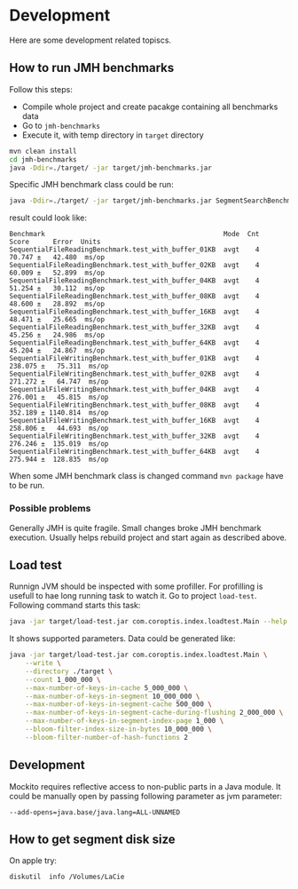 # Development

Here are some development related topiscs.

## How to run JMH benchmarks

Follow this steps:
* Compile whole project and create pacakge containing all benchmarks data
* Go to `jmh-benchmarks`
* Execute it, with temp directory in `target` directory

```bash
mvn clean install
cd jmh-benchmarks
java -Ddir=./target/ -jar target/jmh-benchmarks.jar
```

Specific JMH benchmark class could be run:

```bash
java -Ddir=./target/ -jar target/jmh-benchmarks.jar SegmentSearchBenchmark
```

result could look like:

```
Benchmark                                             Mode  Cnt    Score      Error  Units
SequentialFileReadingBenchmark.test_with_buffer_01KB  avgt    4   70.747 ±   42.480  ms/op
SequentialFileReadingBenchmark.test_with_buffer_02KB  avgt    4   60.009 ±   52.899  ms/op
SequentialFileReadingBenchmark.test_with_buffer_04KB  avgt    4   51.254 ±   30.112  ms/op
SequentialFileReadingBenchmark.test_with_buffer_08KB  avgt    4   48.600 ±   28.892  ms/op
SequentialFileReadingBenchmark.test_with_buffer_16KB  avgt    4   48.471 ±   25.665  ms/op
SequentialFileReadingBenchmark.test_with_buffer_32KB  avgt    4   45.256 ±   24.986  ms/op
SequentialFileReadingBenchmark.test_with_buffer_64KB  avgt    4   45.204 ±   24.867  ms/op
SequentialFileWritingBenchmark.test_with_buffer_01KB  avgt    4  238.075 ±   75.311  ms/op
SequentialFileWritingBenchmark.test_with_buffer_02KB  avgt    4  271.272 ±   64.747  ms/op
SequentialFileWritingBenchmark.test_with_buffer_04KB  avgt    4  276.001 ±   45.815  ms/op
SequentialFileWritingBenchmark.test_with_buffer_08KB  avgt    4  352.189 ± 1140.814  ms/op
SequentialFileWritingBenchmark.test_with_buffer_16KB  avgt    4  258.806 ±   44.693  ms/op
SequentialFileWritingBenchmark.test_with_buffer_32KB  avgt    4  276.246 ±  135.019  ms/op
SequentialFileWritingBenchmark.test_with_buffer_64KB  avgt    4  275.944 ±  128.835  ms/op
```

When some JMH benchmark class is changed command `mvn package` have to be run.

### Possible problems

Generally JMH is quite fragile. Small changes broke JMH benchmark execution. Usually helps rebuild project and start again as described above.

## Load test

Runnign JVM should be inspected with some profiller. For profilling is usefull to hae long running task to watch it. Go to project `load-test`. Following command starts this task:

```bash
java -jar target/load-test.jar com.coroptis.index.loadtest.Main --help
```

It shows supported parameters. Data could be generated like:

```bash
java -jar target/load-test.jar com.coroptis.index.loadtest.Main \
    --write \
    --directory ./target \
    --count 1_000_000 \
    --max-number-of-keys-in-cache 5_000_000 \
    --max-number-of-keys-in-segment 10_000_000 \
    --max-number-of-keys-in-segment-cache 500_000 \
    --max-number-of-keys-in-segment-cache-during-flushing 2_000_000 \
    --max-number-of-keys-in-segment-index-page 1_000 \
    --bloom-filter-index-size-in-bytes 10_000_000 \
    --bloom-filter-number-of-hash-functions 2
```



## Development

Mockito requires reflective access to non-public parts in a Java module. It could be manually open by passing following parameter as jvm parameter:

```
--add-opens=java.base/java.lang=ALL-UNNAMED
```



## How to get segment disk size

On apple try:

```
diskutil  info /Volumes/LaCie
```
